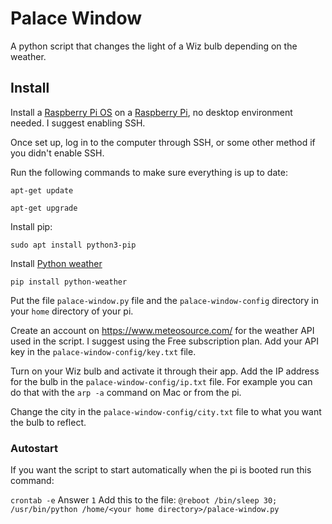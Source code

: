 # Palace Window

A python script that changes the light of a Wiz bulb depending on the weather.

## Install

Install a [Raspberry Pi OS](https://www.raspberrypi.com/software/) on a [Raspberry Pi](https://www.raspberrypi.com/products/), no desktop environment needed. I suggest enabling SSH.

Once set up, log in to the computer through SSH, or some other method if you didn't enable SSH.

Run the following commands to make sure everything is up to date:

`apt-get update`

`apt-get upgrade`

Install pip:

`sudo apt install python3-pip`

Install [Python weather](https://github.com/null8626/python-weather)

`pip install python-weather`

Put the file `palace-window.py` file and the `palace-window-config` directory in your `home` directory of your pi.

Create an account on https://www.meteosource.com/ for the weather API used in the script. I suggest using the Free subscription plan. Add your API key in the `palace-window-config/key.txt` file.

Turn on your Wiz bulb and activate it through their app. Add the IP address for the bulb in the `palace-window-config/ip.txt` file. For example you can do that with the `arp -a` command on Mac or from the pi.

Change the city in the `palace-window-config/city.txt` file to what you want the bulb to reflect.

### Autostart

If you want the script to start automatically when the pi is booted run this command:

`crontab -e`
Answer `1`
Add this to the file:
`@reboot /bin/sleep 30; /usr/bin/python /home/<your home directory>/palace-window.py`